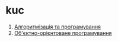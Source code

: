 # kuc

1. [Алгоритмізація та програмування](algo-and-programming)
2. [Об'єктно-орієнтоване програмування](oop)
